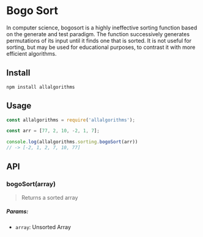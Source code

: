 # Bogo Sort

In computer science, bogosort is a highly ineffective sorting function based on the generate and test paradigm. The function successively generates permutations of its input until it finds one that is sorted. It is not useful for sorting, but may be used for educational purposes, to contrast it with more efficient algorithms.

## Install

```
npm install allalgorithms
```

## Usage

```js
const allalgorithms = require('allalgorithms');

const arr = [77, 2, 10, -2, 1, 7];

console.log(allalgorithms.sorting.bogoSort(arr))
// -> [-2, 1, 2, 7, 10, 77]
```

## API

### bogoSort(array)

> Returns a sorted array

##### Params:

- `array`: Unsorted Array
